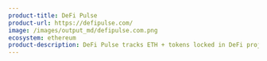```yaml
---
product-title: DeFi Pulse
product-url: https://defipulse.com/
image: /images/output_md/defipulse.com.png
ecosystem: ethereum
product-description: DeFi Pulse tracks ETH + tokens locked in DeFi projects by total value and dominance by category.
---
```

